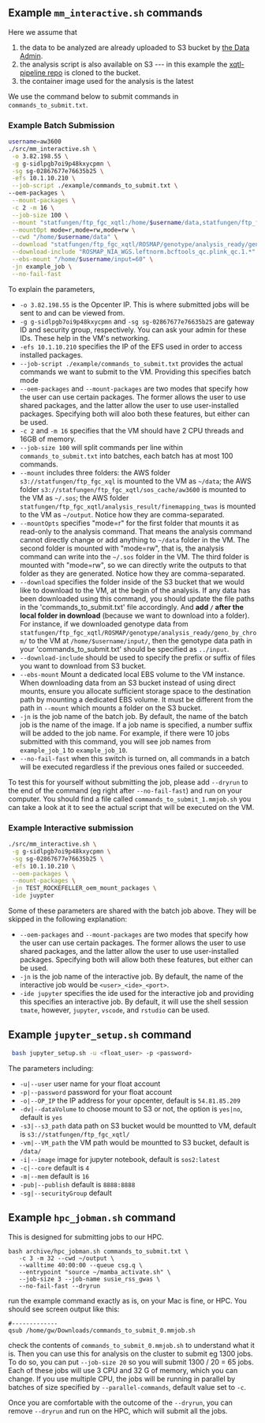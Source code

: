## Example `mm_interactive.sh` commands

Here we assume that 

1. the data to be analyzed are already uploaded to S3 bucket by [the Data Admin](https://wanggroup.org/productivity_tips/memverge-aws#notes-for-data-admin).
2. the analysis script is also available on S3 --- in this example the [xqtl-pipeline repo](https://github.com/cumc/xqtl-pipeline) is cloned to the bucket.
3. the container image used for the analysis is the latest

We use the command below to submit commands in `commands_to_submit.txt`.

### Example Batch Submission

```bash
username=aw3600
./src/mm_interactive.sh \
 -o 3.82.198.55 \
 -g g-sidlpgb7oi9p48kxycpmn \
 -sg sg-02867677e76635b25 \
 -efs 10.1.10.210 \
 --job-script ./example/commands_to_submit.txt \
--oem-packages \
 --mount-packages \
 -c 2 -m 16 \
 --job-size 100 \
 --mount "statfungen/ftp_fgc_xqtl:/home/$username/data,statfungen/ftp_fgc_xqtl/sos_cache/$username:/home/$username/.sos,statfungen/ftp_fgc_xqtl/analysis_result/finemapping_twas:/home/$username/output" \
 --mountOpt mode=r,mode=rw,mode=rw \
 --cwd "/home/$username/data" \
 --download "statfungen/ftp_fgc_xqtl/ROSMAP/genotype/analysis_ready/geno_by_chrom/:/home/$username/input/" \
 --download-include "ROSMAP_NIA_WGS.leftnorm.bcftools_qc.plink_qc.1.*" \
 --ebs-mount "/home/$username/input=60" \
 -jn example_job \
 --no-fail-fast  
```

To explain the parameters,
- `-o 3.82.198.55` is the Opcenter IP. This is where submitted jobs will be sent to and can be viewed from.
- `-g g-sidlpgb7oi9p48kxycpmn` and `-sg sg-02867677e76635b25` are gateway ID and security group, respectively. You can ask your admin for these IDs. These help in the VM's networking.
- `-efs 10.1.10.210` specifies the IP of the EFS used in order to access installed packages.
- `--job-script ./example/commands_to_submit.txt` provides the actual commands we want to submit to the VM. Providing this specifies batch mode
- `--oem-packages` and `--mount-packages` are two modes that specify how the user can use certain packages. The former allows the user to use shared packages, and the latter allow the user to use user-installed packages. Specifying both will aloo both these features, but either can be used.
- `-c 2` and `-m 16` specifies that the VM should have 2 CPU threads and 16GB of memory.
- `--job-size 100` will split commands per line within `commands_to_submit.txt` into batches, each batch has at most 100 commands.
- `--mount` includes three folders: the AWS folder `s3://statfungen/ftp_fgc_xql` is mounted to the VM as `~/data`; the AWS folder `s3://statfungen/ftp_fgc_xqtl/sos_cache/aw3600` is mounted to the VM as `~/.sos`; the AWS folder `statfungen/ftp_fgc_xqtl/analysis_result/finemapping_twas` is mounted to the VM as `~/output`. Notice how they are comma-separated.
- `--mountOpts` specifies "mode=r" for the first folder that mounts it as read-only to the analysis command. That means the analysis command cannot directly change or add anything to `~/data` folder in the VM. The second folder is mounted with "mode=rw", that is, the analysis command can write into the `~/.sos` folder in the VM. The third folder is mounted with "mode=rw", so we can directly write the outputs to that folder as they are generated. Notice how they are comma-separated.
- `--download` specifies the folder inside of the S3 bucket that we would like to download to the VM, at the begin of the analysis. If any data has been downloaded using this command, you should update the file paths in the 'commands_to_submit.txt' file accordingly. And **add `/` after the local folder in download** (because we want to download into a folder). For instance, if we downloaded genotype data from `statfungen/ftp_fgc_xqtl/ROSMAP/genotype/analysis_ready/geno_by_chrom/` to the VM at `/home/$username/input/`, then the genotype data path in your 'commands_to_submit.txt' should be specified as `../input`.
- `--download-include` should be used to specify the prefix or suffix of files you want to download from S3 bucket. 
- `--ebs-mount` Mount a dedicated local EBS volume to the VM instance. When downloading data from an S3 bucket instead of using direct mounts, ensure you allocate sufficient storage space to the destination path by mounting a dedicated EBS volume. It must be different from the path in `--mount` which mounts a folder on the S3 bucket. 
- `-jn` is the job name of the batch job. By default, the name of the batch job is the name of the image. If a job name is specified, a number suffix will be added to the job name. For example, if there were 10 jobs submitted with this command, you will see job names from `example_job_1` to `example_job_10`.
- `--no-fail-fast` when this switch is turned on, all commands in a batch will be executed regardless if the previous ones failed or succeeded. 

To test this for yourself without submitting the job, please add `--dryrun` to the end of the command (eg right after `--no-fail-fast`) and run on your computer. You should find a file called `commands_to_submit_1.mmjob.sh` you can take a look at it to see the actual script that will be executed on the VM.

### Example Interactive submission
```bash
./src/mm_interactive.sh \
 -g g-sidlpgb7oi9p48kxycpmn \
 -sg sg-02867677e76635b25 \
 -efs 10.1.10.210 \
 --oem-packages \
 --mount-packages \
 -jn TEST_ROCKEFELLER_oem_mount_packages \
 -ide juypter
```

Some of these parameters are shared with the batch job above. They will be skipped in the following explanation:
- `--oem-packages` and `--mount-packages` are two modes that specify how the user can use certain packages. The former allows the user to use shared packages, and the latter allow the user to use user-installed packages. Specifying both will allow both these features, but either can be used.
- `-jn` is the job name of the interactive job. By default, the name of the interactive job would be `<user>_<ide>_<port>`.
- `-ide jupyter` specifies the ide used for the interactive job and providing this specifies an interactive job. By default, it will use the shell session `tmate`, however, `jupyter`, `vscode`, and `rstudio` can be used.



## Example `jupyter_setup.sh` command
```bash
 bash jupyter_setup.sh -u <float_user> -p <password> 
```

The parameters including:
- `-u|--user` user name for your float account
- `-p|--password` password for your float account
- `-o|--OP_IP` the IP address for your opcenter, default is `54.81.85.209`
- `-dv|--dataVolume` to choose mount to S3 or not, the option is `yes|no`, default is `yes`
- `-s3|--s3_path` data path on S3 bucket would be mountted to VM, default is `s3://statfungen/ftp_fgc_xqtl/`
- `-vm|--VM_path` the VM path would be mountted to S3 bucket, default is `/data/`
- `-i|--image` image for jupyter notebook, default is `sos2:latest`
- `-c|--core` default is `4`
- `-m|--mem` default is `16`
- `-pub|--publish` default is `8888:8888`
- `-sg|--securityGroup` default

## Example `hpc_jobman.sh` command

This is designed for submitting jobs to our HPC.

```
bash archive/hpc_jobman.sh commands_to_submit.txt \
   -c 3 -m 32 --cwd ~/output \
   --walltime 40:00:00 --queue csg.q \
   --entrypoint "source ~/mamba_activate.sh" \
   --job-size 3 --job-name susie_rss_gwas \
   --no-fail-fast --dryrun 
```

run the example command exactly as is, on your Mac is fine, or HPC. You should see screen output like this:

```
#-------------
qsub /home/gw/Downloads/commands_to_submit_0.mmjob.sh
```

check the contents of `commands_to_submit_0.mmjob.sh` to understand what it is. Then you can use this for analysis on the cluster to submit eg 1300 jobs. To do so, you can put `--job-size 20`  so you will submit 1300 / 20 = 65 jobs. Each of these jobs will use 3 CPU and 32 G of memory, which you can change. If you use multiple CPU, the jobs will be running in parallel by batches of size specified by `--parallel-commands`, default value set to `-c`. 

Once you are comfortable with the outcome of the `--dryrun`, you can remove `--dryrun` and run on the HPC, which will submit all the jobs.
